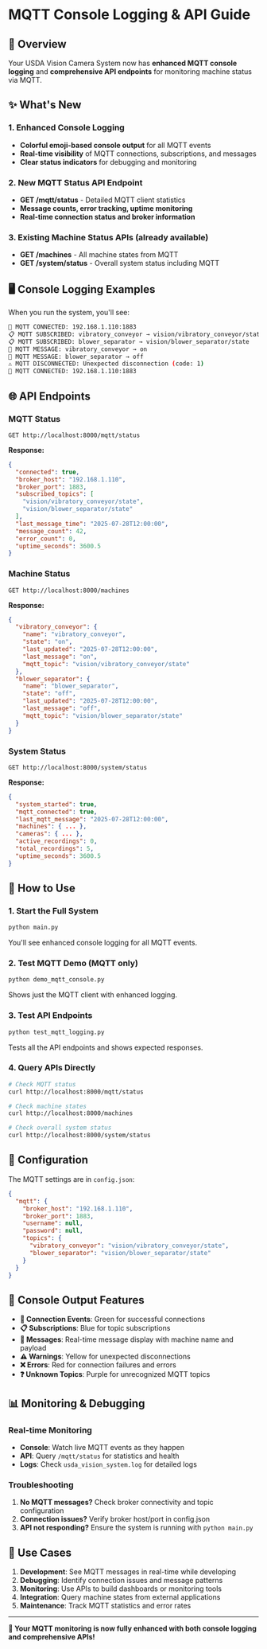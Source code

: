 # MQTT Console Logging & API Guide

## 🎯 Overview

Your USDA Vision Camera System now has **enhanced MQTT console logging** and **comprehensive API endpoints** for monitoring machine status via MQTT.

## ✨ What's New

### 1. **Enhanced Console Logging**
- **Colorful emoji-based console output** for all MQTT events
- **Real-time visibility** of MQTT connections, subscriptions, and messages
- **Clear status indicators** for debugging and monitoring

### 2. **New MQTT Status API Endpoint**
- **GET /mqtt/status** - Detailed MQTT client statistics
- **Message counts, error tracking, uptime monitoring**
- **Real-time connection status and broker information**

### 3. **Existing Machine Status APIs** (already available)
- **GET /machines** - All machine states from MQTT
- **GET /system/status** - Overall system status including MQTT

## 🖥️ Console Logging Examples

When you run the system, you'll see:

```bash
🔗 MQTT CONNECTED: 192.168.1.110:1883
📋 MQTT SUBSCRIBED: vibratory_conveyor → vision/vibratory_conveyor/state
📋 MQTT SUBSCRIBED: blower_separator → vision/blower_separator/state
📡 MQTT MESSAGE: vibratory_conveyor → on
📡 MQTT MESSAGE: blower_separator → off
⚠️ MQTT DISCONNECTED: Unexpected disconnection (code: 1)
🔗 MQTT CONNECTED: 192.168.1.110:1883
```

## 🌐 API Endpoints

### MQTT Status
```http
GET http://localhost:8000/mqtt/status
```

**Response:**
```json
{
  "connected": true,
  "broker_host": "192.168.1.110",
  "broker_port": 1883,
  "subscribed_topics": [
    "vision/vibratory_conveyor/state",
    "vision/blower_separator/state"
  ],
  "last_message_time": "2025-07-28T12:00:00",
  "message_count": 42,
  "error_count": 0,
  "uptime_seconds": 3600.5
}
```

### Machine Status
```http
GET http://localhost:8000/machines
```

**Response:**
```json
{
  "vibratory_conveyor": {
    "name": "vibratory_conveyor",
    "state": "on",
    "last_updated": "2025-07-28T12:00:00",
    "last_message": "on",
    "mqtt_topic": "vision/vibratory_conveyor/state"
  },
  "blower_separator": {
    "name": "blower_separator",
    "state": "off",
    "last_updated": "2025-07-28T12:00:00",
    "last_message": "off",
    "mqtt_topic": "vision/blower_separator/state"
  }
}
```

### System Status
```http
GET http://localhost:8000/system/status
```

**Response:**
```json
{
  "system_started": true,
  "mqtt_connected": true,
  "last_mqtt_message": "2025-07-28T12:00:00",
  "machines": { ... },
  "cameras": { ... },
  "active_recordings": 0,
  "total_recordings": 5,
  "uptime_seconds": 3600.5
}
```

## 🚀 How to Use

### 1. **Start the Full System**
```bash
python main.py
```
You'll see enhanced console logging for all MQTT events.

### 2. **Test MQTT Demo (MQTT only)**
```bash
python demo_mqtt_console.py
```
Shows just the MQTT client with enhanced logging.

### 3. **Test API Endpoints**
```bash
python test_mqtt_logging.py
```
Tests all the API endpoints and shows expected responses.

### 4. **Query APIs Directly**
```bash
# Check MQTT status
curl http://localhost:8000/mqtt/status

# Check machine states
curl http://localhost:8000/machines

# Check overall system status
curl http://localhost:8000/system/status
```

## 🔧 Configuration

The MQTT settings are in `config.json`:

```json
{
  "mqtt": {
    "broker_host": "192.168.1.110",
    "broker_port": 1883,
    "username": null,
    "password": null,
    "topics": {
      "vibratory_conveyor": "vision/vibratory_conveyor/state",
      "blower_separator": "vision/blower_separator/state"
    }
  }
}
```

## 🎨 Console Output Features

- **🔗 Connection Events**: Green for successful connections
- **📋 Subscriptions**: Blue for topic subscriptions
- **📡 Messages**: Real-time message display with machine name and payload
- **⚠️ Warnings**: Yellow for unexpected disconnections
- **❌ Errors**: Red for connection failures and errors
- **❓ Unknown Topics**: Purple for unrecognized MQTT topics

## 📊 Monitoring & Debugging

### Real-time Monitoring
- **Console**: Watch live MQTT events as they happen
- **API**: Query `/mqtt/status` for statistics and health
- **Logs**: Check `usda_vision_system.log` for detailed logs

### Troubleshooting
1. **No MQTT messages?** Check broker connectivity and topic configuration
2. **Connection issues?** Verify broker host/port in config.json
3. **API not responding?** Ensure the system is running with `python main.py`

## 🎯 Use Cases

1. **Development**: See MQTT messages in real-time while developing
2. **Debugging**: Identify connection issues and message patterns
3. **Monitoring**: Use APIs to build dashboards or monitoring tools
4. **Integration**: Query machine states from external applications
5. **Maintenance**: Track MQTT statistics and error rates

---

**🎉 Your MQTT monitoring is now fully enhanced with both console logging and comprehensive APIs!**
